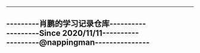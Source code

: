 -----------------------------------  
---------肖鹏的学习记录仓库----------  
---------Since 2020/11/11----------  
---------@nappingman---------------  
-----------------------------------  

